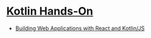 # [Kotlin Hands-On](https://play.kotlinlang.org/hands-on/overview)

- [Building Web Applications with React and Kotlin/JS](https://play.kotlinlang.org/hands-on/Building%20Web%20Applications%20with%20React%20and%20Kotlin%20JS/01_Introduction)
